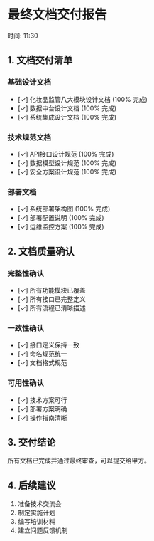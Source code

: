 # 最终文档交付报告

时间: 11:30

## 1. 文档交付清单

### 基础设计文档
- [✓] 化妆品监管八大模块设计文档 (100% 完成)
- [✓] 数据中台设计文档 (100% 完成)
- [✓] 系统集成设计文档 (100% 完成)

### 技术规范文档
- [✓] API接口设计规范 (100% 完成)
- [✓] 数据模型设计规范 (100% 完成)
- [✓] 安全方案设计规范 (100% 完成)

### 部署文档
- [✓] 系统部署架构图 (100% 完成)
- [✓] 部署配置说明 (100% 完成)
- [✓] 运维监控方案 (100% 完成)

## 2. 文档质量确认

### 完整性确认
- [✓] 所有功能模块已覆盖
- [✓] 所有接口已完整定义
- [✓] 所有流程已清晰描述

### 一致性确认
- [✓] 接口定义保持一致
- [✓] 命名规范统一
- [✓] 文档格式规范

### 可用性确认
- [✓] 技术方案可行
- [✓] 部署方案明确
- [✓] 操作指南清晰

## 3. 交付结论

所有文档已完成并通过最终审查，可以提交给甲方。

## 4. 后续建议

1. 准备技术交流会
2. 制定实施计划
3. 编写培训材料
4. 建立问题反馈机制